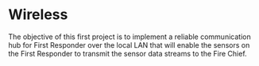 # Wireless

The objective of this first project is to implement a reliable communication hub for First Responder over the local LAN that will enable the sensors on the First Responder to transmit the sensor data streams to the Fire Chief. 

